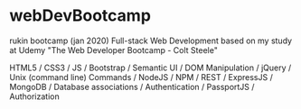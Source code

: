 # webDevBootcamp
rukin bootcamp (jan 2020)
Full-stack Web Development based on my study at Udemy "The Web Developer Bootcamp - Colt Steele"

HTML5 / CSS3 / JS / Bootstrap / Semantic UI / DOM Manipulation / jQuery / Unix (command line) Commands / NodeJS / NPM / REST / ExpressJS / MongoDB / Database associations / Authentication / PassportJS / Authorization
